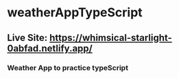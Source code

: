 # weatherAppTypeScript

## Live Site: https://whimsical-starlight-0abfad.netlify.app/

### Weather App to practice typeScript

